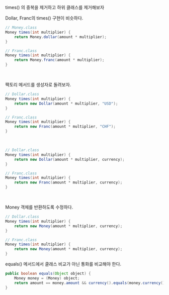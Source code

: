 times() 의 중복을 제거하고 하위 클래스를 제거해보자

Dollar, Franc의 times() 구현이 비슷하다.

```java
// Money.class
Money times(int multiplier) {
    return Money.dollar(amount * multiplier);
}

// Franc.class
Money times(int multiplier) {
    return Money.franc(amount * multiplier);
}
```

<br>


팩토리 메서드를 생성자로 돌려보자.
```java
// Dollar.class
Money times(int multiplier) {
    return new Dollar(amount * multiplier, "USD");
}

// Franc.class
Money times(int multiplier) {
    return new Franc(amount * multiplier, "CHF");
}
```

<br>

```java
// Dollar.class
Money times(int multiplier) {
    return new Dollar(amount * multiplier, currency);
}

// Franc.class
Money times(int multiplier) {
    return new Franc(amount * multiplier, currency);
}
```

<br>

Money 객체를 반환하도록 수정하다.
```java
// Dollar.class
Money times(int multiplier) {
    return new Money(amount * multiplier, currency);
}

// Franc.class
Money times(int multiplier) {
    return new Money(amount * multiplier, currency);
}
```

equals() 메서드에서 클래스 비교가 아닌 통화를 비교해야 한다.
```java
public boolean equals(Object object) {
    Money money = (Money) object;
    return amount == money.amount && currency().equals(money.currency());
}
```






